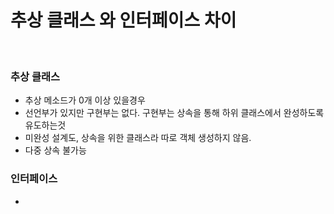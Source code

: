 
# 추상 클래스 와 인터페이스 차이


<br>

### 추상 클래스
 + 추상 메소드가 0개 이상 있을경우 
 + 선언부가 있지만 구현부는 없다. 구현부는 상속을 통해 하위 클래스에서 완성하도록 유도하는것
 + 미완성 설계도, 상속을 위한 클래스라 따로 객체 생성하지 않음.
 + 다중 상속 불가능


### 인터페이스
 + 
